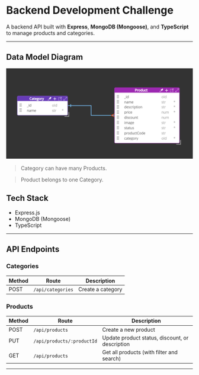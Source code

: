 # Backend Development Challenge

A backend API built with **Express**, **MongoDB (Mongoose)**, and **TypeScript** to manage products and categories.

---

## Data Model Diagram

![Data Model Diagram](/diagram/data-model.png)

> Category can have many Products.

> Product belongs to one Category.  

## Tech Stack

- Express.js
- MongoDB (Mongoose)
- TypeScript

---

## API Endpoints

### Categories

| Method | Route           | Description       |
|--------|------------------|-------------------|
| POST   | `/api/categories`    | Create a category |


### Products

| Method | Route           | Description                              |
|--------|------------------|------------------------------------------|
| POST   | `/api/products`      | Create a new product                     |
| PUT    | `/api/products/:productId`  | Update product status, discount, or description |
| GET    | `/api/products`      | Get all products (with filter and search)          

---

